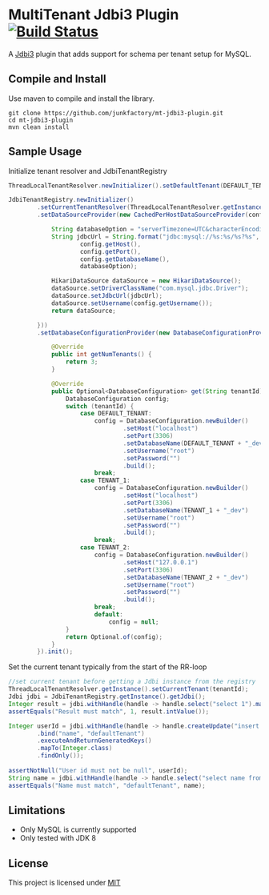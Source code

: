 # MultiTenant Jdbi3 Plugin [![Build Status](https://travis-ci.org/junkfactory/mt-jdbi3-plugin.svg?branch=master)](https://travis-ci.org/junkfactory/mt-jdbi3-plugin)

A [Jdbi3](https://github.com/jdbi/jdbi) plugin that adds support for schema per tenant setup for MySQL.

## Compile and Install

Use maven to compile and install the library. 

```
git clone https://github.com/junkfactory/mt-jdbi3-plugin.git
cd mt-jdbi3-plugin
mvn clean install

```

## Sample Usage

Initialize tenant resolver and JdbiTenantRegistry

```java
ThreadLocalTenantResolver.newInitializer().setDefaultTenant(DEFAULT_TENANT).init();

JdbiTenantRegistry.newInitializer()
        .setCurrentTenantResolver(ThreadLocalTenantResolver.getInstance())
        .setDataSourceProvider(new CachedPerHostDataSourceProvider(config -> {

            String databaseOption = "serverTimezone=UTC&characterEncoding=UTF-8";
            String jdbcUrl = String.format("jdbc:mysql://%s:%s/%s?%s",
                    config.getHost(),
                    config.getPort(),
                    config.getDatabaseName(),
                    databaseOption);

            HikariDataSource dataSource = new HikariDataSource();
            dataSource.setDriverClassName("com.mysql.jdbc.Driver");
            dataSource.setJdbcUrl(jdbcUrl);
            dataSource.setUsername(config.getUsername());
            return dataSource;

        }))
        .setDatabaseConfigurationProvider(new DatabaseConfigurationProvider() {

            @Override
            public int getNumTenants() {
                return 3;
            }

            @Override
            public Optional<DatabaseConfiguration> get(String tenantId) {
                DatabaseConfiguration config;
                switch (tenantId) {
                    case DEFAULT_TENANT:
                        config = DatabaseConfiguration.newBuilder()
                                .setHost("localhost")
                                .setPort(3306)
                                .setDatabaseName(DEFAULT_TENANT + "_dev")
                                .setUsername("root")
                                .setPassword("")
                                .build();
                        break;
                    case TENANT_1:
                        config = DatabaseConfiguration.newBuilder()
                                .setHost("localhost")
                                .setPort(3306)
                                .setDatabaseName(TENANT_1 + "_dev")
                                .setUsername("root")
                                .setPassword("")
                                .build();
                        break;
                    case TENANT_2:
                        config = DatabaseConfiguration.newBuilder()
                                .setHost("127.0.0.1")
                                .setPort(3306)
                                .setDatabaseName(TENANT_2 + "_dev")
                                .setUsername("root")
                                .setPassword("")
                                .build();
                        break;
                        default:
                            config = null;
                }
                return Optional.of(config);
            }
        }).init();
```

Set the current tenant typically from the start of the RR-loop

```java
//set current tenant before getting a Jdbi instance from the registry
ThreadLocalTenantResolver.getInstance().setCurrentTenant(tenantId);
Jdbi jdbi = JdbiTenantRegistry.getInstance().getJdbi();
Integer result = jdbi.withHandle(handle -> handle.select("select 1").mapTo(Integer.class).findOnly());
assertEquals("Result must match", 1, result.intValue());

Integer userId = jdbi.withHandle(handle -> handle.createUpdate("insert into user (name) values (:name)")
        .bind("name", "defaultTenant")
        .executeAndReturnGeneratedKeys()
        .mapTo(Integer.class)
        .findOnly());
        
assertNotNull("User id must not be null", userId);
String name = jdbi.withHandle(handle -> handle.select("select name from user where id=?", userId).mapTo(String.class).findOnly());
assertEquals("Name must match", "defaultTenant", name);
```

## Limitations

* Only MySQL is currently supported
* Only tested with JDK 8

## License

This project is licensed under [MIT](https://opensource.org/licenses/MIT)
